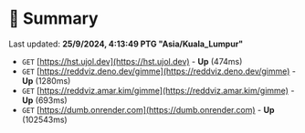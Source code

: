 # 📖 Summary
Last updated: **25/9/2024, 4:13:49 PTG "Asia/Kuala_Lumpur"**

- `GET` [https://hst.ujol.dev](https://hst.ujol.dev) - **Up** (474ms)
- `GET` [https://reddviz.deno.dev/gimme](https://reddviz.deno.dev/gimme) - **Up** (1280ms)
- `GET` [https://reddviz.amar.kim/gimme](https://reddviz.amar.kim/gimme) - **Up** (693ms)
- `GET` [https://dumb.onrender.com](https://dumb.onrender.com) - **Up** (102543ms)
